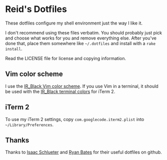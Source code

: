 Reid's Dotfiles
===============

These dotfiles configure my shell environment just the way I like it. 

I don't recommend using these files verbatim. You should probably just pick and choose what works for you and remove everything else. After you've done that, place them somewhere like `~/.dotfiles` and install with a `rake install`.

Read the LICENSE file for license and copying information.

Vim color scheme
----------------

I use the [IR\_Black Vim color scheme][ir_black-vim]. If you use Vim in a terminal, it should be used with the [IR\_Black terminal colors][ir_black-term] for iTerm 2.

iTerm 2
-------

To use my iTerm 2 settings, copy `com.googlecode.iterm2.plist` into `~/Library/Preferences`.

Thanks
------

Thanks to [Isaac Schlueter][isaacs] and [Ryan Bates][ryanb] for their useful dotfiles on github.

  [ir_black-vim]: http://blog.infinitered.com/entries/show/8
  [ir_black-term]: http://blog.infinitered.com/entries/show/6
  [isaacs]: http://github.com/isaacs/dotfiles "isaacs' dotfiles"
  [ryanb]: http://github.com/ryanb/dotfiles "ryanb's dotfiles"
